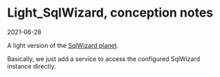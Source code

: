 Light_SqlWizard, conception notes
================
2021-06-28


A light version of the [SqlWizard planet](https://github.com/lingtalfi/SqlWizard).

Basically, we just add a service to access the configured SqlWizard instance directly.


